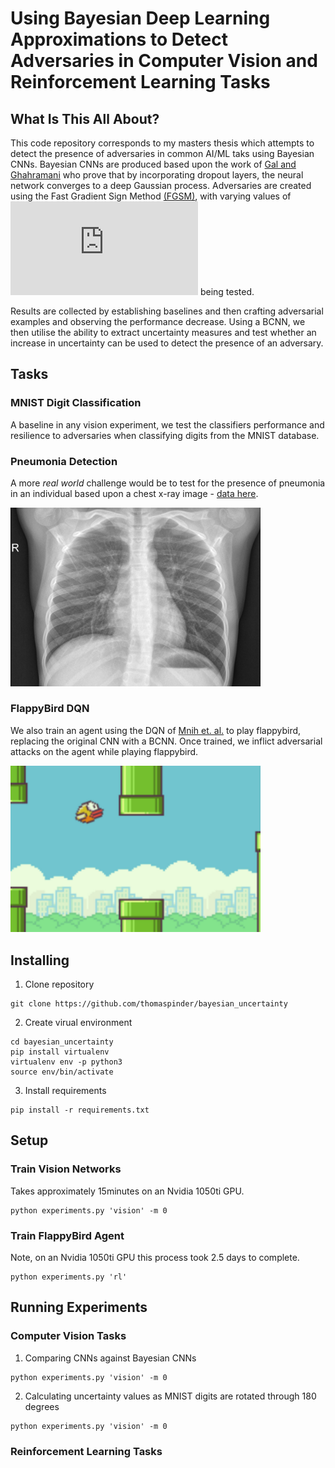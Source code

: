 # Using Bayesian Deep Learning Approximations to Detect Adversaries in Computer Vision and Reinforcement Learning Tasks

## What Is This All About?
This code repository corresponds to my masters thesis which attempts to detect the presence of adversaries in common AI/ML taks using Bayesian CNNs. Bayesian CNNs are produced based upon the work of [Gal and Ghahramani](https://arxiv.org/pdf/1506.02142.pdf) who prove that by incorporating dropout layers, the neural network converges to a deep Gaussian process. Adversaries are created using the Fast Gradient Sign Method [(FGSM)](https://arxiv.org/pdf/1412.6572.pdf), with varying values of ![equation](http://latex.codecogs.com/gif.latex?%5Cepsilon) being tested. 

Results are collected by establishing baselines and then crafting adversarial examples and observing the performance decrease. Using a BCNN, we then utilise the ability to extract uncertainty measures and test whether an increase in uncertainty can be used to detect the presence of an adversary.

## Tasks
### MNIST Digit Classification
A baseline in any vision experiment, we test the classifiers performance and resilience to adversaries when classifying digits from the MNIST database.

### Pneumonia Detection
A more _real world_ challenge would be to test for the presence of pneumonia in an individual based upon a chest x-ray image - [data here](https://www.kaggle.com/paultimothymooney/chest-xray-pneumonia). 

<img src="other/imgs/pneumonia.jpeg" alt="Pneumonia X-Ray" width="400px"/>

### FlappyBird DQN
We also train an agent using the DQN of [Mnih et. al.](https://web.stanford.edu/class/psych209/Readings/MnihEtAlHassibis15NatureControlDeepRL.pdf) to play flappybird, replacing the original CNN with a BCNN. Once trained, we inflict adversarial attacks on the agent while playing flappybird.

<img src="other/imgs/flappy_bird.png" alt="Flappy Bird" width="400px"/>

## Installing

1. Clone repository 
```
git clone https://github.com/thomaspinder/bayesian_uncertainty
```

2. Create virual environment 
```
cd bayesian_uncertainty
pip install virtualenv
virtualenv env -p python3
source env/bin/activate
```

3. Install requirements
```
pip install -r requirements.txt
```

## Setup 
### Train Vision Networks
Takes approximately 15minutes on an Nvidia 1050ti GPU.
```
python experiments.py 'vision' -m 0
```

### Train FlappyBird Agent
Note, on an Nvidia 1050ti GPU this process took 2.5 days to complete.
```
python experiments.py 'rl'
```


## Running Experiments
### Computer Vision Tasks
1. Comparing CNNs against Bayesian CNNs
```
python experiments.py 'vision' -m 0
```

2. Calculating uncertainty values as MNIST digits are rotated through 180 degrees
```
python experiments.py 'vision' -m 0
```



### Reinforcement Learning Tasks